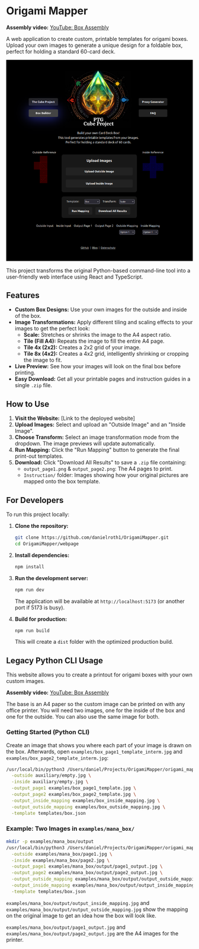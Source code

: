 # Origami Mapper

**Assembly video:**
[YouTube: Box Assembly](https://www.youtube.com/watch?v=E-NGbi4VIIs)

A web application to create custom, printable templates for origami boxes. Upload your own images to generate a unique design for a foldable box, perfect for holding a standard 60-card deck.

![Screenshot of Origami Mapper](.doc/2025-08-10_21-39.png)



This project transforms the original Python-based command-line tool into a user-friendly web interface using React and TypeScript.

## Features

- **Custom Box Designs:** Use your own images for the outside and inside of the box.
- **Image Transformations:** Apply different tiling and scaling effects to your images to get the perfect look:
  - **Scale:** Stretches or shrinks the image to the A4 aspect ratio.
  - **Tile (Fill A4):** Repeats the image to fill the entire A4 page.
  - **Tile 4x (2x2):** Creates a 2x2 grid of your image.
  - **Tile 8x (4x2):** Creates a 4x2 grid, intelligently shrinking or cropping the image to fit.
- **Live Preview:** See how your images will look on the final box before printing.
- **Easy Download:** Get all your printable pages and instruction guides in a single `.zip` file.

## How to Use

1.  **Visit the Website:** [Link to the deployed website]
2.  **Upload Images:** Select and upload an "Outside Image" and an "Inside Image".
3.  **Choose Transform:** Select an image transformation mode from the dropdown. The image previews will update automatically.
4.  **Run Mapping:** Click the "Run Mapping" button to generate the final print-out templates.
5.  **Download:** Click "Download All Results" to save a `.zip` file containing:
    - `output_page1.png` & `output_page2.png`: The A4 pages to print.
    - `Instruction/` folder: Images showing how your original pictures are mapped onto the box template.

## For Developers

To run this project locally:

1.  **Clone the repository:**
    ```sh
    git clone https://github.com/danielroth1/OrigamiMapper.git
    cd OrigamiMapper/webpage
    ```

2.  **Install dependencies:**
    ```sh
    npm install
    ```

3.  **Run the development server:**
    ```sh
    npm run dev
    ```
    The application will be available at `http://localhost:5173` (or another port if 5173 is busy).

4.  **Build for production:**
    ```sh
    npm run build
    ```
    This will create a `dist` folder with the optimized production build.



## Legacy Python CLI Usage

This website allows you to create a printout for origami boxes with your own custom images.

**Assembly video:**
[YouTube: Box Assembly](https://www.youtube.com/watch?v=E-NGbi4VIIs)

The base is an A4 paper so the custom image can be printed on with any office printer.
You will need two images, one for the inside of the box and one for the outside. You can also use the same image for both.

### Getting Started (Python CLI)

Create an image that shows you where each part of your image is drawn on the box.
Afterwards, open `examples/box_page1_template_interm.jpg` and `examples/box_page2_template_interm.jpg`:

```sh
/usr/local/bin/python3 /Users/daniel/Projects/OrigamiMapper/origami_mapper.py \
  -outside auxiliary/empty.jpg \
  -inside auxiliary/empty.jpg \
  -output_page1 examples/box_page1_template.jpg \
  -output_page2 examples/box_page2_template.jpg \
  -output_inside_mapping examples/box_inside_mapping.jpg \
  -output_outside_mapping examples/box_outside_mapping.jpg \
  -template templates/box.json
```

### Example: Two Images in `examples/mana_box/`

```sh
mkdir -p examples/mana_box/output
/usr/local/bin/python3 /Users/daniel/Projects/OrigamiMapper/origami_mapper.py \
  -outside examples/mana_box/page1.jpg \
  -inside examples/mana_box/page2.jpg \
  -output_page1 examples/mana_box/output/page1_output.jpg \
  -output_page2 examples/mana_box/output/page2_output.jpg \
  -output_outside_mapping examples/mana_box/output/output_outside_mapping.jpg \
  -output_inside_mapping examples/mana_box/output/output_inside_mapping.jpg \
  -template templates/box.json
```

`examples/mana_box/output/output_inside_mapping.jpg` and `examples/mana_box/output/output_outside_mapping.jpg` show the mapping on the original image to get an idea how the box will look like.

`examples/mana_box/output/page1_output.jpg` and `examples/mana_box/output/page2_output.jpg` are the A4 images for the printer.

